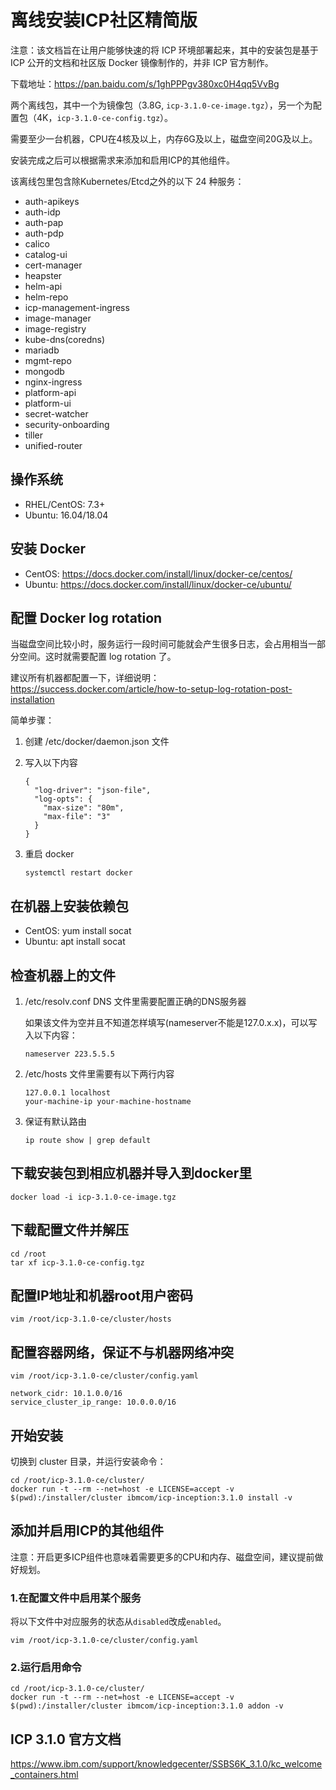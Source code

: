 # 离线安装ICP社区精简版

注意：该文档旨在让用户能够快速的将 ICP 环境部署起来，其中的安装包是基于 ICP 公开的文档和社区版 Docker 镜像制作的，并非 ICP 官方制作。

下载地址：https://pan.baidu.com/s/1ghPPPgv380xc0H4qq5VvBg

两个离线包，其中一个为镜像包（3.8G, `icp-3.1.0-ce-image.tgz`），另一个为配置包（4K，`icp-3.1.0-ce-config.tgz`）。

需要至少一台机器，CPU在4核及以上，内存6G及以上，磁盘空间20G及以上。

安装完成之后可以根据需求来添加和启用ICP的其他组件。

该离线包里包含除Kubernetes/Etcd之外的以下 24 种服务：

* auth-apikeys
* auth-idp
* auth-pap
* auth-pdp
* calico
* catalog-ui
* cert-manager
* heapster
* helm-api
* helm-repo
* icp-management-ingress
* image-manager
* image-registry
* kube-dns(coredns)
* mariadb
* mgmt-repo
* mongodb
* nginx-ingress
* platform-api
* platform-ui
* secret-watcher
* security-onboarding
* tiller
* unified-router


## 操作系统

* RHEL/CentOS: 7.3+
* Ubuntu: 16.04/18.04


## 安装 Docker

* CentOS: https://docs.docker.com/install/linux/docker-ce/centos/
* Ubuntu: https://docs.docker.com/install/linux/docker-ce/ubuntu/

## 配置 Docker log rotation

当磁盘空间比较小时，服务运行一段时间可能就会产生很多日志，会占用相当一部分空间。这时就需要配置 log rotation 了。

建议所有机器都配置一下，详细说明：https://success.docker.com/article/how-to-setup-log-rotation-post-installation

简单步骤：

1. 创建 /etc/docker/daemon.json 文件

2. 写入以下内容

    ```
    {
      "log-driver": "json-file",
      "log-opts": {
        "max-size": "80m",
        "max-file": "3"
      }
    }
    ```
3. 重启 docker

    ```
    systemctl restart docker
    ```

## 在机器上安装依赖包

* CentOS: yum install socat
* Ubuntu: apt install socat

## 检查机器上的文件

1. /etc/resolv.conf DNS 文件里需要配置正确的DNS服务器

    如果该文件为空并且不知道怎样填写(nameserver不能是127.0.x.x)，可以写入以下内容：

    ```
    nameserver 223.5.5.5
    ```

2. /etc/hosts 文件里需要有以下两行内容

    ```
    127.0.0.1 localhost
    your-machine-ip your-machine-hostname
    ```

3. 保证有默认路由

    ```
    ip route show | grep default
    ```

## 下载安装包到相应机器并导入到docker里


    docker load -i icp-3.1.0-ce-image.tgz


## 下载配置文件并解压


    cd /root
    tar xf icp-3.1.0-ce-config.tgz


## 配置IP地址和机器root用户密码


    vim /root/icp-3.1.0-ce/cluster/hosts


## 配置容器网络，保证不与机器网络冲突


    vim /root/icp-3.1.0-ce/cluster/config.yaml

    network_cidr: 10.1.0.0/16
    service_cluster_ip_range: 10.0.0.0/16

## 开始安装

切换到 cluster 目录，并运行安装命令：

```
cd /root/icp-3.1.0-ce/cluster/
docker run -t --rm --net=host -e LICENSE=accept -v $(pwd):/installer/cluster ibmcom/icp-inception:3.1.0 install -v
```

## 添加并启用ICP的其他组件

注意：开启更多ICP组件也意味着需要更多的CPU和内存、磁盘空间，建议提前做好规划。

### 1.在配置文件中启用某个服务

将以下文件中对应服务的状态从`disabled`改成`enabled`。

```
vim /root/icp-3.1.0-ce/cluster/config.yaml
```

### 2.运行启用命令

```
cd /root/icp-3.1.0-ce/cluster/
docker run -t --rm --net=host -e LICENSE=accept -v $(pwd):/installer/cluster ibmcom/icp-inception:3.1.0 addon -v
```

## ICP 3.1.0 官方文档

https://www.ibm.com/support/knowledgecenter/SSBS6K_3.1.0/kc_welcome_containers.html
